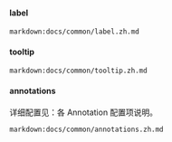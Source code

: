 #### label

`markdown:docs/common/label.zh.md`

#### tooltip

`markdown:docs/common/tooltip.zh.md`

#### annotations

详细配置见：各 Annotation 配置项说明。

<!-- 直接 三级导航展开 -->
`markdown:docs/common/annotations.zh.md`
